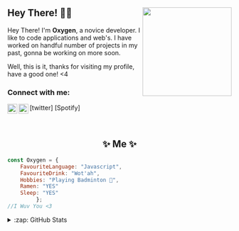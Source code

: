 ## Hey There! 👋🏼 <img align="right" src="https://cdn.discordapp.com/attachments/846799489024000010/915676020852551700/48992812-AF14-4A19-9E77-912B0EDF3605.jpgv=4" width="200" />

Hey There! I'm **Oxygen**, a novice developer. I like to code applications and web's. I have worked on handful number of projects in my past, gonna be working on more soon.

Well, this is it, thanks for visiting my profile, have a good one! <4


### Connect with me:

<img align="left" alt="Oxygen | Twitter" width="22px" src="https://cdn.jsdelivr.net/npm/simple-icons@v3/icons/twitter.svg" />[twitter]
<img align="left" alt="Oxygen | Spotify" width="22px" src="https://cdn.discordapp.com/attachments/549288521970614307/915685491066695760/IMG_9913.png" />[Spotify]

<br />

<h2 align="center"> ✨ Me ✨</h2>

```js
const Oxygen = {
    FavouriteLanguage: "Javascript",
    FavouriteDrink: "Wot'ah",
    Hobbies: "Playing Badminton 🏸",
    Ramen: "YES"
    Sleep: "YES"
         }; 
//I Wuv You <3
```
  
<details>
  <summary>:zap: GitHub Stats</summary>

  <img align="left" alt="Oxygen's GitHub Stats" src="https://github-readme-stats.vercel.app/api?username=OxygenYouTube&show_icons=true&hide_border=true" />

<br />
<br />
[twitter]: https://twitter.com/YouTubeOxygen
[spotify]: https://open.spotify.com/playlist/4zfVyBZjcGnndYRBkJbCcG?si=0rKsfjmjQGqgI6Jh7mbe8A
